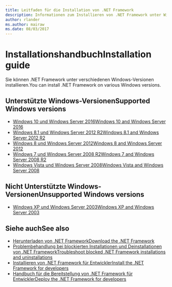 ```yaml
---
title: Leitfaden für die Installation von .NET Framework
description: Informationen zum Installieren von .NET Framework unter Windows
author: rlander
ms.author: mairaw
ms.date: 08/03/2017
---
```

# <a name="installation-guide"></a><span data-ttu-id="bb532-103">Installationshandbuch</span><span class="sxs-lookup"><span data-stu-id="bb532-103">Installation guide</span></span>

<span data-ttu-id="bb532-104">Sie können .NET Framework unter verschiedenen Windows-Versionen installieren.</span><span class="sxs-lookup"><span data-stu-id="bb532-104">You can install .NET Framework on various Windows versions.</span></span>

## <a name="supported-windows-versions"></a><span data-ttu-id="bb532-105">Unterstützte Windows-Versionen</span><span class="sxs-lookup"><span data-stu-id="bb532-105">Supported Windows versions</span></span>

- [<span data-ttu-id="bb532-106">Windows 10 und Windows Server 2016</span><span class="sxs-lookup"><span data-stu-id="bb532-106">Windows 10 and Windows Server 2016</span></span>](on-windows-10.md)
- [<span data-ttu-id="bb532-107">Windows 8.1 und Windows Server 2012 R2</span><span class="sxs-lookup"><span data-stu-id="bb532-107">Windows 8.1 and Windows Server 2012 R2</span></span>](on-windows-8-1.md)
- [<span data-ttu-id="bb532-108">Windows 8 und Windows Server 2012</span><span class="sxs-lookup"><span data-stu-id="bb532-108">Windows 8 and Windows Server 2012</span></span>](on-windows-8.md)
- [<span data-ttu-id="bb532-109">Windows 7 und Windows Server 2008 R2</span><span class="sxs-lookup"><span data-stu-id="bb532-109">Windows 7 and Windows Server 2008 R2</span></span>](on-windows-7.md)
- [<span data-ttu-id="bb532-110">Windows Vista und Windows Server 2008</span><span class="sxs-lookup"><span data-stu-id="bb532-110">Windows Vista and Windows Server 2008</span></span>](on-windows-vista.md)

## <a name="unsupported-windows-versions"></a><span data-ttu-id="bb532-111">Nicht Unterstützte Windows-Versionen</span><span class="sxs-lookup"><span data-stu-id="bb532-111">Unsupported Windows versions</span></span>

- [<span data-ttu-id="bb532-112">Windows XP und Windows Server 2003</span><span class="sxs-lookup"><span data-stu-id="bb532-112">Windows XP and Windows Server 2003</span></span>](on-windows-xp.md)

## <a name="see-also"></a><span data-ttu-id="bb532-113">Siehe auch</span><span class="sxs-lookup"><span data-stu-id="bb532-113">See also</span></span>

- [<span data-ttu-id="bb532-114">Herunterladen von .NET Framework</span><span class="sxs-lookup"><span data-stu-id="bb532-114">Download the .NET Framework</span></span>](https://www.microsoft.com/net/download/framework?utm_source=ms-docs&utm_medium=referral)
- [<span data-ttu-id="bb532-115">Problembehandlung bei blockierten Installationen und Deinstallationen von .NET Framework</span><span class="sxs-lookup"><span data-stu-id="bb532-115">Troubleshoot blocked .NET Framework installations and uninstallations</span></span>](troubleshoot-blocked-installations-and-uninstallations.md)
- [<span data-ttu-id="bb532-116">Installieren von .NET Framework für Entwickler</span><span class="sxs-lookup"><span data-stu-id="bb532-116">Install the .NET Framework for developers</span></span>](guide-for-developers.md)
- [<span data-ttu-id="bb532-117">Handbuch für die Bereitstellung von .NET Framework für Entwickler</span><span class="sxs-lookup"><span data-stu-id="bb532-117">Deploy the .NET Framework for developers</span></span>](../deployment/deployment-guide-for-developers.md)
